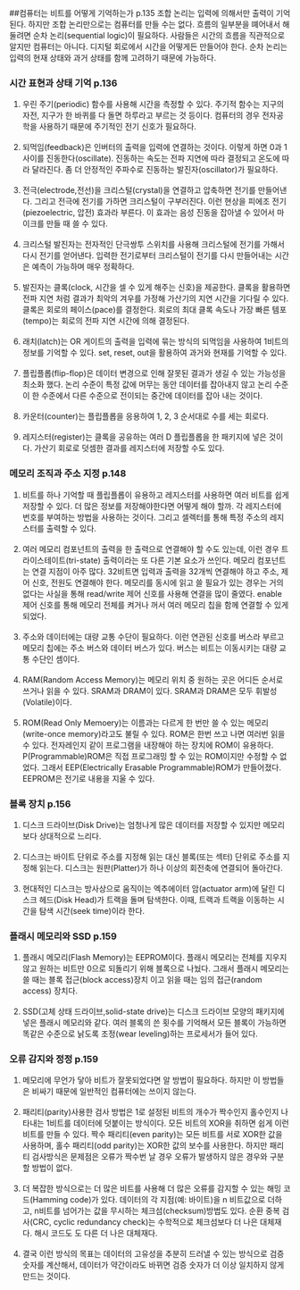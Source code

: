 ##컴퓨터는 비트를 어떻게 기억하는가 p.135
조합 논리는 입력에 의해서만 출력이 기억된다. 하지만 조합 논리만으로는 컴퓨터를 만들 수는 없다. 흐름의 일부분을 뗴어내서 해둘려면 순차 논리(sequential logic)이 필요하다. 사람들은 시간의 흐름을 직관적으로 알지만 컴퓨터는 아니다. 디지털 회로에서 시간을 어떻게든 만들어야 한다. 순차 논리는 입력의 현재 상태와 과거 상태를 함께 고려하기 때문에 가능하다.

### 시간 표현과 상태 기억 p.136
1. 우린 주기(periodic) 함수를 사용해 시간을 측정할 수 있다. 주기적 함수는 지구의 자전, 지구가 한 바퀴를 다 돌면 하루라고 부르는 것 등이다. 컴퓨터의 경우 전자공학을 사용하기 때문에 주기적인 전기 신호가 필요하다.
   <br/><br/>
2. 되먹임(feedback)은 인버터의 출력을 입력에 연결하는 것이다. 이렇게 하면 0과 1 사이를 진동한다(oscillate). 진동하는 속도는 전파 지연에 따라 결정되고 온도에 따라 달라진다. 좀 더 안정적인 주파수로 진동하는 발진자(oscillator)가 필요하다.
   <br/><br/>
3. 전극(electrode,전선)을 크리스털(crystal)을 연결하고 압축하면 전기를 만들어낸다. 그리고 전극에 전기를 가하면 크리스털이 구부러진다. 이런 현상을 피에조 전기(piezoelectric, 압전) 효과라 부른다. 이 효과는 음성 진동을 잡아낼 수 있어서 마이크를 만들 때 쓸 수 있다.
   <br/><br/>
4. 크리스털 발진자는 전자적인 단극쌍투 스위치를 사용해 크리스털에 전기를 가해서 다시 전기를 얻어낸다. 입력한 전기로부터 크리스털이 전기를 다시 만들어내는 시간은 예측이 가능하며 매우 정확하다.
   <br/><br/>
5. 발진자는 클록(clock, 시간을 셀 수 있게 해주는 신호)을 제공한다. 클록을 활용하면 전파 지연 처럼 결과가 최악의 겨우를 가정해 가산기의 지연 시간을 기다릴 수 있다. 클록은 회로의 페이스(pace)를 결정한다. 회로의 최대 클록 속도나 가장 빠른 템포(tempo)는 회로의 전파 지연 시간에 의해 결정된다.
   <br/><br/>
6. 래치(latch)는 OR 게이트의 출력을 입력에 묶는 방식의 되먹임을 사용하여 1비트의 정보를 기억할 수 있다. set, reset, out을 활용하여 과거와 현재를 기억할 수 있다.
   <br/><br/>
7. 플립플롭(flip-flop)은 데이터 변경으로 인해 잘못된 결과가 생길 수 있는 가능성을 최소화 했다. 논리 수준이 특정 값에 머무는 동안 데이터를 잡아내지 않고 논리 수준이 한 수준에서 다른 수준으로 전이되는 중간에 데이터를 잡아 내는 것이다.
   <br/><br/>
8. 카운터(counter)는 플립플롭을 응용하여 1, 2, 3 순서대로 수를 세는 회로다.
   <br/><br/>
9. 레지스터(register)는 클록을 공유하는 여러 D 플립플롭을 한 패키지에 넣은 것이다. 가산기 회로로 덧셈한 결과를 레지스터에 저장할 수도 있다.

### 메모리 조직과 주소 지정 p.148
1. 비트를 하나 기억할 때 플립플롭이 유용하고 레지스터를 사용하면 여러 비트를 쉽게 저장할 수 있다. 더 많은 정보를 저장해야한다면 어떻게 해야 할까. 각 레지스터에 번호를 부여하는 방법을 사용하는 것이다. 그리고 셀렉터를 통해 특정 주소의 레지스터를 출력할 수 있다.
   <br/><br/>
2. 여러 메모리 컴포넌트의 출력을 한 출력으로 연결해야 할 수도 있는데, 이런 경우 트라이스테이트(tri-state) 출력이라는 또 다른 기본 요소가 쓰인다. 메모리 컴포넌트는 연결 지점이 아주 많다. 32비트면 입력과 출력을 32개씩 연결해야 하고 주소, 제어 신호, 전원도 연결해야 한다. 메모리를 동시에 읽고 쓸 필요가 있는 경우는 거의 없다는 사실을 통해 read/write 제어 신호를 사용해 연결을 많이 줄였다. enable 제어 신호를 통해 메모리 전체를 켜거나 꺼서 여러 메모리 칩을 함께 연결할 수 있게 되었다.
   <br/><br/>
3. 주소와 데이터에는 대량 교통 수단이 필요하다. 이런 연관된 신호를 버스라 부르고 메모리 칩에는 주소 버스와 데이터 버스가 있다. 버스는 비트는 이동시키는 대량 교통 수단인 셈이다.
   <br/><br/>
4. RAM(Random Access Memory)는 메모리 위치 중 원하는 곳은 어디든 순서로 쓰거나 읽을 수 있다. SRAM과 DRAM이 있다. SRAM과 DRAM은 모두 휘발성(Volatile)이다.
   <br/><br/>
5. ROM(Read Only Memoery)는 이름과는 다르게 한 번만 쓸 수 있는 메모리(write-once memory)라고도 불릴 수 있다. ROM은 한번 쓰고 나면 여러번 읽을 수 있다. 전자레인지 같이 프로그램을 내장해야 하는 장치에 ROM이 유용하다. P(Programmable)ROM은 직접 프로그래밍 할 수 있는 ROM이지만 수정할 수 없었다. 그래서 EEP(Electrically Erasable Programmable)ROM가 만들어졌다. EEPROM은 전기로 내용을 지울 수 있다.

### 블록 장치 p.156
1. 디스크 드라이브(Disk Drive)는 엄청나게 많은 데이터를 저장할 수 있지만 메모리보다 상대적으로 느리다.
   <br/><br/>
2. 디스크는 바이트 단위로 주소를 지정해 읽는 대신 블록(또는 섹터) 단위로 주소를 지정해 읽는다. 디스크는 원판(Platter)가 하나 이상의 회전축에 연결되어 돌아간다.
   <br/><br/>
3. 현대적인 디스크는 방사상으로 움직이는 엑추에이터 암(actuator arm)에 달린 디스크 헤드(Disk Head)가 트랙을 돌며 탐색한다. 이때, 트랙과 트랙을 이동하는 시간을 탐색 시간(seek time)이라 한다.

### 플래시 메모리와 SSD p.159
1. 플래시 메모리(Flash Memory)는 EEPROM이다. 플래시 메모리는 전체를 지우지 않고 원하는 비트만 0으로 되돌리기 위해 블록으로 나눴다. 그래서 플래시 메모리는 쓸 때는 블록 접근(block access)장치 이고 읽을 때는 임의 접근(random access) 장치다.
   <br/><br/>
2. SSD(고체 상태 드라이브,solid-state drive)는 디스크 드라이브 모양의 패키지에 넣은 플래시 메모리와 같다. 여러 블록의 쓴 횟수를 기억해서 모든 블록이 가능하면 똑같은 수준으로 낡도록 조정(wear leveling)하는 프로세서가 들어 있다.

### 오류 감지와 정정 p.159
1. 메모리에 무언가 닿아 비트가 잘못되었다면 알 방법이 필요하다. 하지만 이 방법들은 비싸기 때문에 일반적인 컴퓨터에는 쓰이지 않는다.
   <br/><br/>
2. 패리티(parity)사용한 검사 방법은 1로 설정된 비트의 개수가 짝수인지 홀수인지 나타내는 1비트를 데이터에 덧붙이는 방식이다. 모든 비트의 XOR을 취하면 쉽게 이런 비트를 만들 수 있다. 짝수 패리티(even parity)는 모든 비트를 서로 XOR한 값을 사용하며, 홀수 패리티(odd parity)는 XOR한 값의 보수를 사용한다. 하지만 패리티 검사방식은 문제점은 오류가 짝수번 날 경우 오류가 발생하지 않은 경우와 구분할 방법이 없다.
   <br/><br/>
3. 더 복잡한 방식으로는 더 많은 비트를 사용해 더 많은 오류를 감지할 수 있는 해밍 코드(Hamming code)가 있다. 데이터의 각 지점(예: 바이트)을 n 비트값으로 더하고, n비트를 넘어가는 값을 무시하는 체크섬(checksum)방법도 있다. 순환 중복 검사(CRC, cyclic redundancy check)는 수학적으로 체크섬보다 더 나은 대체재다. 해시 코드도 도 다른 더 나은 대체재다.
   <br/><br/>
4. 결국 이런 방식의 목표는 데이터의 고유성을 추분히 드러낼 수 있는 방식으로 검증 숫자를 계산해서, 데이터가 약간이라도 바뀌면 검증 숫자가 더 이상 일치하지 않게 만드는 것이다.